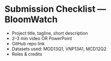 # Submission Checklist — BloomWatch
- Project title, tagline, short description
- 2–3 min video OR PowerPoint
- GitHub repo link
- Datasets used: MOD13Q1, VNP13A1, MCD12Q2
- Roles & credits